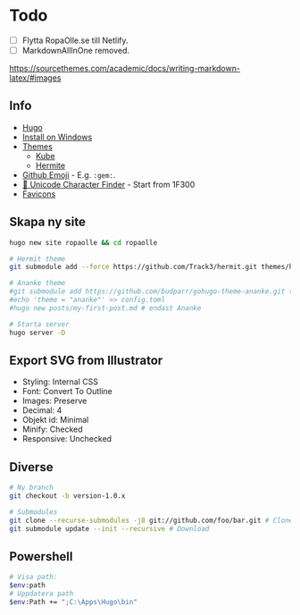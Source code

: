 # Todo

- [ ] Flytta RopaOlle.se till Netlify.
- [ ] MarkdownAllInOne removed.

https://sourcethemes.com/academic/docs/writing-markdown-latex/#images

## Info

- [Hugo](https://gohugo.io)
- [Install on Windows](https://gohugo.io/getting-started/installing/#windows)
- [Themes](https://themes.gohugo.io/)
  - [Kube](https://themes.gohugo.io/kube/)
  - [Hermite](https://themes.gohugo.io/hermit/)
- [Github Emoji](https://gist.github.com/rxaviers/7360908) - E.g. `:gem:`.
- [🍺 Unicode Character Finder](https://www.mclean.net.nz/ucf/) - Start from 1F300
- [Favicons](https://realfavicongenerator.net/)

## Skapa ny site

```bash
hugo new site ropaolle && cd ropaolle

# Hermit theme
git submodule add --force https://github.com/Track3/hermit.git themes/hermit

# Ananke theme
#git submodule add https://github.com/budparr/gohugo-theme-ananke.git themes/ananke
#echo 'theme = "ananke"' >> config.toml
#hugo new posts/my-first-post.md # endast Ananke

# Starta server
hugo server -D
```

## Export SVG from Illustrator

- Styling: Internal CSS
- Font: Convert To Outline
- Images: Preserve
- Decimal: 4
- Objekt id: Minimal
- Minify: Checked
- Responsive: Unchecked

## Diverse

```bash
# Ny branch
git checkout -b version-1.0.x

# Submodules
git clone --recurse-submodules -j8 git://github.com/foo/bar.git # Clone repo with modules
git submodule update --init --recursive # Download
```

## Powershell

```bash
# Visa path:
$env:path
# Uppdatera path
$env:Path += ";C:\Apps\Hugo\bin"
```
